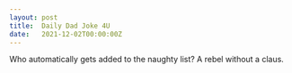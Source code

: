 ```yaml
---
layout: post
title:  Daily Dad Joke 4U
date:   2021-12-02T00:00:00Z
---
```

Who automatically gets added to the naughty list? A rebel without a claus.

